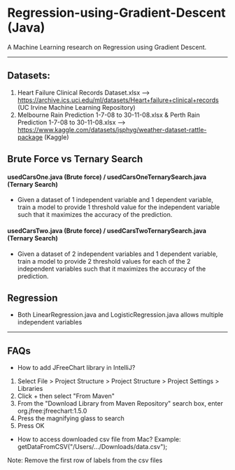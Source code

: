 # Regression-using-Gradient-Descent (Java)
A Machine Learning research on Regression using Gradient Descent.

___________________________________________________________________________________________________________________________________________________________

## Datasets:
1. Heart Failure Clinical Records Dataset.xlsx --> https://archive.ics.uci.edu/ml/datasets/Heart+failure+clinical+records (UC Irvine Machine Learning Repository)
2. Melbourne Rain Prediction 1-7-08 to 30-11-08.xlsx & Perth Rain Prediction 1-7-08 to 30-11-08.xlsx --> https://www.kaggle.com/datasets/jsphyg/weather-dataset-rattle-package (Kaggle)

## Brute Force vs Ternary Search
#### usedCarsOne.java (Brute force) / usedCarsOneTernarySearch.java (Ternary Search)
- Given a dataset of 1 independent variable and 1 dependent variable, train a model to provide 1 threshold value for the independent variable such that it maximizes the accuracy of the prediction.
#### usedCarsTwo.java (Brute force) / usedCarsTwoTernarySearch.java (Ternary Search)
- Given a dataset of 2 independent variables and 1 dependent variable, train a model to provide 2 threshold values for each of the 2 independent variables such that it maximizes the accuracy of the prediction.

## Regression
- Both LinearRegression.java and LogisticRegression.java allows multiple independent variables

___________________________________________________________________________________________________________________________________________________________

## FAQs
- How to add JFreeChart library in IntelliJ?
1. Select File > Project Structure > Project Structure > Project Settings > Libraries
2. Click + then select "From Maven"
3. From the "Download Library from Maven Repository" search box, enter org.jfree:jfreechart:1.5.0 
4. Press the magnifying glass to search
6. Press OK

- How to access downloaded csv file from Mac?
Example: getDataFromCSV("/Users/.../Downloads/data.csv");

Note: Remove the first row of labels from the csv files
